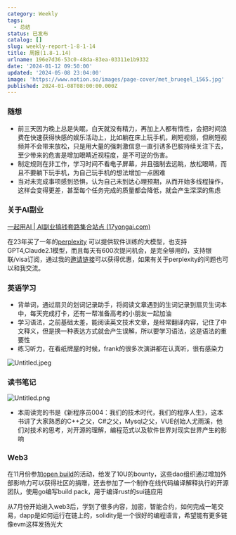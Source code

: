```yaml
---
category: Weekly
tags:
  - 总结
status: 已发布
catalog: []
slug: weekly-report-1-8-1-14
title: 周报(1.8-1.14)
urlname: 196e7d36-53c0-48da-83ea-03311e1b9332
date: '2024-01-12 09:50:00'
updated: '2024-05-08 23:04:00'
image: 'https://www.notion.so/images/page-cover/met_bruegel_1565.jpg'
published: 2024-01-08T08:00:00.000Z
---
```


### 随想

- 前三天因为晚上总是失眠，白天就没有精力，再加上人都有惰性，会把时间浪费在快速获得快感的娱乐活动上，比如躺在床上玩手机，刷短视频，但刷短视频并不会带来放松，只是用大量的强刺激信息一直引诱多巴胺持续关注下去，至少带来的危害是增加眼睛近视程度，是不可逆的伤害。
- 制定规则在非工作，学习时间不看电子屏幕，并且强制去远眺，放松眼睛，而且不要躺下玩手机，为自己玩手机的想法增加一点困难
- 当对未完成事项感到恐惧，认为自己未到达心理预期，从而开始多线程操作，这样会变得更差，甚至每个任务完成的质量都会降低，就会产生深深的焦虑

### 关于AI副业


[一起用AI | AI副业搞钱套路集合站点 (17yongai.com)](https://17yongai.com/)


在23年买了一年的[perplexity](https://www.perplexity.ai/) 可以提供软件训练的大模型，也支持GPT4,Claude2.1模型，而且每天有600次提问机会，是完全够用的，支持银联/visa订阅，通过我的[邀请链接](https://perplexity.ai/pro?referral_code=SGJ7X87B)可以获得优惠，如果有关于perplexity的问题也可以和我交流。


### 英语学习

- 背单词，通过扇贝的划词记录助手，将阅读文章遇到的生词记录到扇贝生词本中，每天完成打卡，还有一帮准备高考的小朋友一起加油
- 学习语法，之前基础太差，能阅读英文技术文章，是经常翻译内容，记住了中文释义，但是换一种表达方式就会产生误解，所以要学习语法，这是语法的重要性
- 练习听力，在看纸牌屋的时候，frank的很多次演讲都在认真听，很有感染力

![Untitled.jpeg](https://prod-files-secure.s3.us-west-2.amazonaws.com/5d24fe63-e567-4804-86f9-9fdc62e13082/c33f3733-be40-431e-a494-10399ac86f32/Untitled.jpeg?X-Amz-Algorithm=AWS4-HMAC-SHA256&X-Amz-Content-Sha256=UNSIGNED-PAYLOAD&X-Amz-Credential=ASIAZI2LB4662YF44DPT%2F20250324%2Fus-west-2%2Fs3%2Faws4_request&X-Amz-Date=20250324T053906Z&X-Amz-Expires=3600&X-Amz-Security-Token=IQoJb3JpZ2luX2VjEIz%2F%2F%2F%2F%2F%2F%2F%2F%2F%2FwEaCXVzLXdlc3QtMiJHMEUCIQD%2FJUoFKKvkHyH4KDELzxKKtdnTFunDYkihcS25TSbY5QIgBJlxFGh2pZHJPMUghGG%2BT5i4U2hona3e5uGBDG61TgkqiAQI5f%2F%2F%2F%2F%2F%2F%2F%2F%2F%2FARAAGgw2Mzc0MjMxODM4MDUiDGidQjkjgcWJ493leyrcAzBdiknyA0cvwFgjlrG9ClJsi0jyrhxyGLNxlacN9S2r8siDouzV%2FIZT6EktqGvy1wbKvQcjwWq1CYn6yNpJwugPlzp0QlbvMrBi%2FD%2FcwVwtgI4fera20zuqT0C3P5ktG5hwxtg5I788kB%2B0C9EFT9v6RhRDMnKlZ2o96Ueq2inO0xr64aPhAUdPThZB8aCdhXfnK7c0AqZeZwieCvnnOtJndvda4gIhOMIp7U6i2lKeFR4wh0JaGTA5yI44nuHbwyoAejrGM6GVyYbI%2FiCKHe%2ByiKOyKu8sgsl%2BiSNDayo55f2CL%2F5Qs6OuEXCO4nSHtCwpzmljp6oMn9iqFxAVNaX1FVOrI9Z6UTyZkRurv1T42uOBoZfvoQMXcOEIPvs3qVh3jFnFKijdpOOHhbxkyt0jauDDDW94iu9FGcrCrMTmYKfmpBwXF3Nh6S%2F%2BbbDuWS%2F2r9Ij4U0dunRXF6MyZpYUF%2FjSaSaSV%2BRDZ8t8E87F5WA4cipGXTTjwcY%2Ft0HCFMjxC%2FPYDnp7SZL%2Fy450RaRmxk%2BVlm9IhPV5yMqFKebq2Xj9UUeaGQNx761kZFZr%2BIoB8woZpCcrQkOitnORDASigPCe8WMtjiM1yNZHTO4AE8BYeOFMSXAK1aexMP21g78GOqUBiitiHyLt1XY8L2%2FEbxybDFKSAUaQ2lJ6LW5tmjYysygqTrt0HsTxoVwUnIY7nVINu1cUrNv46Jo%2BFSUavUywugeHFnlp1hU3rV2g5PyT%2FG3JBQ2rQxHP5BoXsf8jtaQRUmTZRk4GxUfnLv0lLlq8XBEDe5zy%2BAClqEVEpSemDDhaRFjDxicZjCwbuO8vHBFUoETxHPw1F1ni%2FitCJNrxmBLoeNOq&X-Amz-Signature=f79dc54f9a2938237a640705fe6f2f4916db9626667e10b48770bed0f121bd6b&X-Amz-SignedHeaders=host&x-id=GetObject)


### 读书笔记


![Untitled.png](https://prod-files-secure.s3.us-west-2.amazonaws.com/5d24fe63-e567-4804-86f9-9fdc62e13082/96aa439a-1c95-4054-aa84-ef4e0c8eb5d1/Untitled.png?X-Amz-Algorithm=AWS4-HMAC-SHA256&X-Amz-Content-Sha256=UNSIGNED-PAYLOAD&X-Amz-Credential=ASIAZI2LB4662YF44DPT%2F20250324%2Fus-west-2%2Fs3%2Faws4_request&X-Amz-Date=20250324T053906Z&X-Amz-Expires=3600&X-Amz-Security-Token=IQoJb3JpZ2luX2VjEIz%2F%2F%2F%2F%2F%2F%2F%2F%2F%2FwEaCXVzLXdlc3QtMiJHMEUCIQD%2FJUoFKKvkHyH4KDELzxKKtdnTFunDYkihcS25TSbY5QIgBJlxFGh2pZHJPMUghGG%2BT5i4U2hona3e5uGBDG61TgkqiAQI5f%2F%2F%2F%2F%2F%2F%2F%2F%2F%2FARAAGgw2Mzc0MjMxODM4MDUiDGidQjkjgcWJ493leyrcAzBdiknyA0cvwFgjlrG9ClJsi0jyrhxyGLNxlacN9S2r8siDouzV%2FIZT6EktqGvy1wbKvQcjwWq1CYn6yNpJwugPlzp0QlbvMrBi%2FD%2FcwVwtgI4fera20zuqT0C3P5ktG5hwxtg5I788kB%2B0C9EFT9v6RhRDMnKlZ2o96Ueq2inO0xr64aPhAUdPThZB8aCdhXfnK7c0AqZeZwieCvnnOtJndvda4gIhOMIp7U6i2lKeFR4wh0JaGTA5yI44nuHbwyoAejrGM6GVyYbI%2FiCKHe%2ByiKOyKu8sgsl%2BiSNDayo55f2CL%2F5Qs6OuEXCO4nSHtCwpzmljp6oMn9iqFxAVNaX1FVOrI9Z6UTyZkRurv1T42uOBoZfvoQMXcOEIPvs3qVh3jFnFKijdpOOHhbxkyt0jauDDDW94iu9FGcrCrMTmYKfmpBwXF3Nh6S%2F%2BbbDuWS%2F2r9Ij4U0dunRXF6MyZpYUF%2FjSaSaSV%2BRDZ8t8E87F5WA4cipGXTTjwcY%2Ft0HCFMjxC%2FPYDnp7SZL%2Fy450RaRmxk%2BVlm9IhPV5yMqFKebq2Xj9UUeaGQNx761kZFZr%2BIoB8woZpCcrQkOitnORDASigPCe8WMtjiM1yNZHTO4AE8BYeOFMSXAK1aexMP21g78GOqUBiitiHyLt1XY8L2%2FEbxybDFKSAUaQ2lJ6LW5tmjYysygqTrt0HsTxoVwUnIY7nVINu1cUrNv46Jo%2BFSUavUywugeHFnlp1hU3rV2g5PyT%2FG3JBQ2rQxHP5BoXsf8jtaQRUmTZRk4GxUfnLv0lLlq8XBEDe5zy%2BAClqEVEpSemDDhaRFjDxicZjCwbuO8vHBFUoETxHPw1F1ni%2FitCJNrxmBLoeNOq&X-Amz-Signature=b9bceb8b60e0cbd6daeecd92995e46daab3c31b9a1c60fcf99476e4001515e9b&X-Amz-SignedHeaders=host&x-id=GetObject)

- 本周读完的书是《新程序员004：我们的技术时代，我们的程序人生》，这本书讲了大家熟悉的C++之父，C#之父，Mysql之父，VUE创始人尤雨溪，他们对技术的思考，对开源的理解，编程范式以及软件世界对现实世界产生的影响

### Web3


在11月份参加[open build](https://openbuild.xyz/learn/challenges)的活动，给发了10U的bounty，这些dao组织通过增加外部影响力可以获得社区的捐赠，还去参加了一个制作在线代码编译解释执行的开源团队，使用go编写build pack，用于编译rust的sui链应用


从7月份开始进入web3后，学到了很多内容，加密，智能合约，如何完成一笔交易，dapp是如何运行在链上的，solidity是一个很好的编程语言，希望能有更多链像evm这样发扬光大

